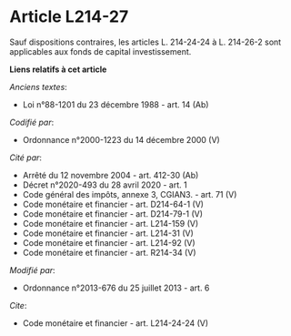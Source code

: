 # Article L214-27

Sauf dispositions contraires, les articles L. 214-24-24 à L. 214-26-2 sont applicables aux fonds de capital investissement.

**Liens relatifs à cet article**

_Anciens textes_:

  - Loi n°88-1201 du 23 décembre 1988 - art. 14 (Ab)

_Codifié par_:

  - Ordonnance n°2000-1223 du 14 décembre 2000 (V)

_Cité par_:

  - Arrêté du 12 novembre 2004 - art. 412-30 (Ab)
  - Décret n°2020-493 du 28 avril 2020 - art. 1
  - Code général des impôts, annexe 3, CGIAN3. - art. 71 (V)
  - Code monétaire et financier - art. D214-64-1 (V)
  - Code monétaire et financier - art. D214-79-1 (V)
  - Code monétaire et financier - art. L214-159 (V)
  - Code monétaire et financier - art. L214-31 (V)
  - Code monétaire et financier - art. L214-92 (V)
  - Code monétaire et financier - art. R214-34 (V)

_Modifié par_:

  - Ordonnance n°2013-676 du 25 juillet 2013 - art. 6

_Cite_:

  - Code monétaire et financier - art. L214-24-24 (V)
